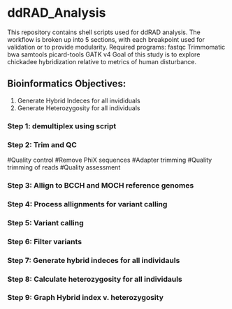 # ddRAD_Analysis
This repository contains shell scripts used for ddRAD analysis.
The workflow is broken up into 5 sections, with each breakpoint used for validation or to provide modularity.
Required programs: fastqc Trimmomatic bwa samtools picard-tools GATK v4
Goal of this study is to explore chickadee hybridization relative to metrics of human disturbance.

## Bioinformatics  Objectives:
1. Generate Hybrid Indeces for all invididuals 
2. Generate Heterozygosity for all individuals 

### Step 1: demultiplex using script
 
 
### Step 2: Trim and QC
 
 
 #Quality control
 #Remove PhiX sequences
 #Adapter trimming
 #Quality trimming of reads
 #Quality assessment
 
### Step 3: Allign to BCCH and MOCH reference genomes
 
### Step 4: Process allignments for variant calling
 
### Step 5: Variant calling
 
### Step 6: Filter variants
 
### Step 7: Generate hybrid indeces for all individauls
 
### Step 8: Calculate heterozygosity for all individauls
 
### Step 9: Graph Hybrid index v. heterozygosity


